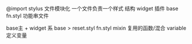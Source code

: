 @import stylus 文件模块化 一个文件负责一个样式
结构 widget 插件  base 
fn.styl  功能串文件

base主 + widget 系
base > reset.styl fn.styl mixin 复用的函数/混合  variable 定义变量